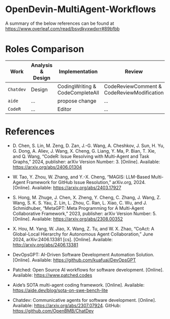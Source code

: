 # OpenDevin-MultiAgent-Workflows

A summary of the below references can be found at
https://www.overleaf.com/read/bsvdkyxwdxrr#89bfbb

# Roles Comparison

| Work      | Analysis & Design | Implementation                  | Review                                     | Testing                         | Deployment                         |
| --------- | ----------------- | ------------------------------- | ------------------------------------------ | ------------------------------- | ---------------------------------- |
| `Chatdev` | Design            | CodingWriting & CodeCompleteAll | CodeReviewComment & CodeReviewModification | TestErrorSummary & TestErrorFix | EnviromentSetupDoc & ManualWriting |
| `aide`    | ...               | propose change                  | ...                                        |
| `CodeR`   | ...               | Editor                          | ...                                        |

# References

- D. Chen, S. Lin, M. Zeng, D. Zan, J.-G. Wang, A. Cheshkov, J. Sun, H. Yu, G. Dong, A. Aliev, J. Wang, X. Cheng, G. Liang, Y. Ma, P. Bian, T. Xie, and Q. Wang, “CodeR: Issue Resolving with Multi-Agent and Task Graphs,” 2024, publisher: arXiv Version Number: 3. [Online]. Available: https://arxiv.org/abs/2406.01304

- W. Tao, Y. Zhou, W. Zhang, and Y.-X. Cheng, “MAGIS: LLM-Based Multi-Agent Framework for GitHub Issue Resolution,” arXiv.org, 2024. [Online]. Available: https://arxiv.org/abs/2403.17927

- S. Hong, M. Zhuge, J. Chen, X. Zheng, Y. Cheng, C. Zhang, J. Wang, Z. Wang, S. K. S. Yau, Z. Lin, L. Zhou, C. Ran, L. Xiao, C. Wu, and J. Schmidhuber, “MetaGPT: Meta Programming for A Multi-Agent Collaborative Framework,” 2023, publisher: arXiv Version Number: 5. [Online]. Available: https://arxiv.org/abs/2308.00352

- X. Hou, M. Yang, W. Jiao, X. Wang, Z. Tu, and W. X. Zhao, “CoAct: A Global-Local Hierarchy for Autonomous Agent Collaboration,” June 2024, arXiv:2406.13381 [cs]. [Online]. Available: http://arxiv.org/abs/2406.13381

- DevOpsGPT: AI-Driven Software Development Automation Solution. [Online]. Available: https://github.com/kuafuai/DevOpsGPT

- Patched: Open Source AI workflows for software development. [Online]. Available: https://www.patched.codes

- Aide’s SOTA multi-agent coding framework. [Online]. Available: https://aide.dev/blog/sota-on-swe-bench-lite

- Chatdev: Communicative agents for software development. [Online]. Available: https://arxiv.org/abs/2307.07924. GitHub: https://github.com/OpenBMB/ChatDev
